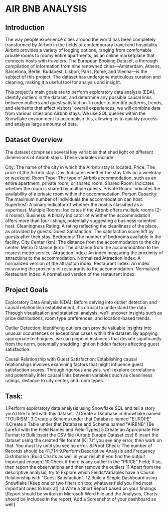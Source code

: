 # AIR BNB ANALYSIS
## Introduction
The way people experience cities around the world has been completely transformed by Airbnb in the fields of contemporary travel and hospitality. Airbnb provides a variety of lodging options, ranging from comfortable private rooms to roomy entire apartments, as an online marketplace that connects hosts with travelers. The European Booking Dataset, a thorough compilation of information from nine renowned cities—Amsterdam, Athens, Barcelona, Berlin, Budapest, Lisbon, Paris, Rome, and Vienna—is the subject of this project. The dataset has undergone meticulous curation and cleaning, making it a useful tool for analysis and insight.

This project's main goals are to perform exploratory data analysis (EDA), identify outliers in the dataset, and determine any possible causal links between outliers and guest satisfaction. In order to identify patterns, trends, and elements that affect visitors' overall experiences, we will combine data from various cities and Airbnb stays. We use SQL queries within the Snowflake environment to accomplish this, allowing us to quickly process and analyze large amounts of data.

## Dataset Overview
The dataset comprises several key variables that shed light on different dimensions of Airbnb stays. These variables include:

City: The name of the city in which the Airbnb stay is located.
Price: The price of the Airbnb stay.
Day: Indicates whether the stay falls on a weekday or weekend.
Room Type: The type of Airbnb accommodation, such as an entire apartment, private room, or shared room.
Shared Room: Indicates whether the room is shared by multiple guests.
Private Room: Indicates the availability of a private room within the accommodation.
Person Capacity: The maximum number of individuals the accommodation can host.
Superhost: A binary indicator of whether the host is classified as a superhost.
Multiple Rooms: Indicates if the Airbnb offers multiple rooms (2-4 rooms).
Business: A binary indicator of whether the accommodation offers more than four listings, potentially suggesting a business-oriented host.
Cleaningness Rating: A rating reflecting the cleanliness of the place, as provided by guests.
Guest Satisfaction: The satisfaction score left by guests after their stay.
Bedrooms: The number of bedrooms available in the facility.
City Center (km): The distance from the accommodation to the city center.
Metro Distance (km): The distance from the accommodation to the nearest metro service.
Attraction Index: An index measuring the proximity of attractions to the accommodation.
Normalized Attraction Index: A normalized version of the attraction index.
Restaurant Index: An index measuring the proximity of restaurants to the accommodation.
Normalized Restaurant Index: A normalized version of the restaurant index.

## Project Goals
Exploratory Data Analysis (EDA): Before delving into outlier detection and causal relationship establishment, it's crucial to understand the data. Through visualization and statistical analysis, we'll uncover insights such as price distributions, room type preferences, and location-based trends.

Outlier Detection: Identifying outliers can provide valuable insights into unusual occurrences or exceptional cases within the dataset. By applying appropriate techniques, we can pinpoint instances that deviate significantly from the norm, potentially shedding light on hidden factors affecting guest satisfaction.

Causal Relationship with Guest Satisfaction: Establishing causal relationships involves examining factors that might influence guest satisfaction scores. Through rigorous analysis, we'll explore correlations and potentially infer causal links between variables such as cleanliness ratings, distance to city center, and room types.

## Task:
1.Perform exploratory data analysis using Snowflake SQL and tell a story you'd like to tell with this dataset.
2.Create a Database in Snowflake named "TOURISM"
3.Create a Schema under that Database named "EUROPE"
4.Create a Table under that Database and Schema named "AIRBNB" [Be careful with the Field Names and Field Types]
5.Create an Appropriate File Format to Bulk insert the CSV file (Airbnb Europe Dataset.csv)
6.Insert the dataset using the created file format [K]
7.If you see any error, then work on that. You must try until you see no error.
8.Proof Check: The number of Records should be 41,714
9.Perform Descriptive Analysis and Frequency Distribution [Build Charts as well in your result if you find the output important enough]
10.Check if there is any outlier in the "PRICE" Field; If so, then report the observations and then remove the outliers
11.Apart from the descriptive analysis, try to Explore which Fields/Variables have a Causal Relationship with "Guest Satisfaction".
12.Build a Simple Dashboard using Snowflake [Keep one or two filters on top; whatever field you find most important ones to look at]
13.Write a Short Report based on your findings [Report should be written in Microsoft Word File and the Analyses, Charts should be included in the report; Add a Screenshot of your dashboard as well]
